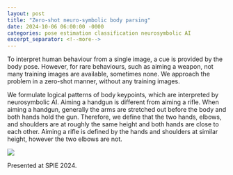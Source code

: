 ```yaml
---
layout: post
title: "Zero-shot neuro-symbolic body parsing"
date: 2024-10-06 06:00:00 -0000
categories: pose estimation classification neurosymbolic AI
excerpt_separator: <!--more-->
---
```


To interpret human behaviour from a single image, a cue is provided by the body pose. 
However, for rare behaviours, such as aiming a weapon, not many training images are available, sometimes none. 
We approach the problem in a zero-shot manner, without any training images. 

We formulate logical patterns of body keypoints, which are interpreted by neurosymbolic AI. 
Aiming a handgun is different from aiming a rifle. 
When aiming a handgun, generally the arms are stretched out before the body and both hands hold the gun. 
Therefore, we define that the two hands, elbows, and shoulders are at roughly the same height and both hands are close to each other. 
Aiming a rifle is defined by the hands and shoulders at similar height, however the two elbows are not. 

<img src="https://gertjanburghouts.github.io/pictures/poses.jpg">

Presented at SPIE 2024.
